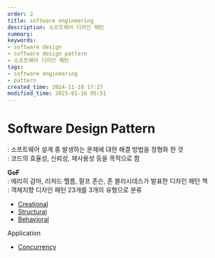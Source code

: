 ```yaml
---
order: 2
title: software engineering
description: 소프트웨어 디자인 패턴
summary:
keywords:
- software design
- software design pattern
- 소프트웨어 디자인 패턴
tags:
- software engineering
- pattern
created_time: 2024-11-10 17:27
modified_time: 2025-01-16 05:51
---
```


# Software Design Pattern
: 소프트웨어 설계 중 발생하는 문제에 대한 해결 방법을 정형화 한 것  
: 코드의 효율성, 신뢰성, 재사용성 등을 목적으로 함  

**GoF**    
: 에리히 감마, 리처드 헬름, 랄프 존슨, 존 블리시데스가 발표한 디자인 패턴 책  
: 객체지향 디자인 패턴 23개를 3개의 유형으로 분류  

- [Creational](./pattern/creational.md)
- [Structural](./pattern/structural.md)
- [Behavioral](./pattern/behavioral.md)

Application
- [Concurrency](./pattern/concurrency.md)